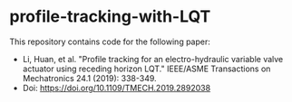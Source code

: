 # profile-tracking-with-LQT
This repository contains code for the following paper:
- Li, Huan, et al. "Profile tracking for an electro-hydraulic variable valve actuator using receding horizon LQT." IEEE/ASME Transactions on Mechatronics 24.1 (2019): 338-349.
- Doi: https://doi.org/10.1109/TMECH.2019.2892038
